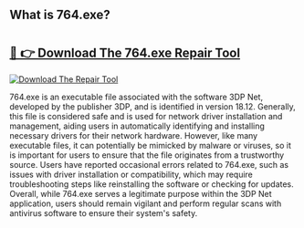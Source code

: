 ## What is 764.exe? 

# <h2><a href="https://exedetect.com/download.php?764.exe">🔗 👉 Download The 764.exe Repair Tool</a></h2>

[![Download The Repair Tool](https://exedetect.com/download-button.jpg)](https://exedetect.com/download.php?764.exe)

764.exe is an executable file associated with the software 3DP Net, developed by the publisher 3DP, and is identified in version 18.12. Generally, this file is considered safe and is used for network driver installation and management, aiding users in automatically identifying and installing necessary drivers for their network hardware. However, like many executable files, it can potentially be mimicked by malware or viruses, so it is important for users to ensure that the file originates from a trustworthy source. Users have reported occasional errors related to 764.exe, such as issues with driver installation or compatibility, which may require troubleshooting steps like reinstalling the software or checking for updates. Overall, while 764.exe serves a legitimate purpose within the 3DP Net application, users should remain vigilant and perform regular scans with antivirus software to ensure their system's safety.